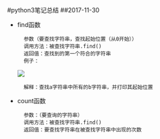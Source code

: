 #python3笔记总结
##2017-11-30
+ find函数
		
		参数（要查找字符串，查找起始位置（从0开始））
		调用方法：被查找字符串.find()
		返回值：查找到的第一个符合的字符串
		例子：
	![](http://i2.bvimg.com/620700/1a8c276cbd536d36.png)
		
		解释：查找a字符串中所有的b字符串，并打印其起始位置
+ count函数

		参数：（要查询的字符串）
		调用方法：被查找字符串.find()
		返回值：要查找字符串在被查找字符串中出现的次数
		
		
	
	